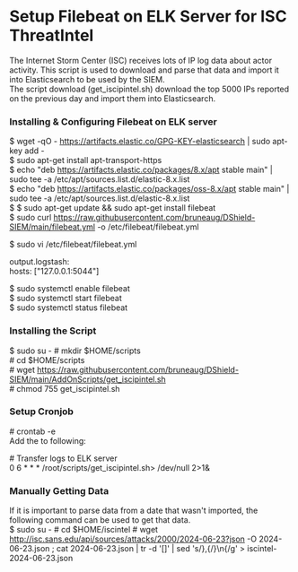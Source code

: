 # Setup Filebeat on ELK Server for ISC ThreatIntel
The Internet Storm Center (ISC) receives lots of IP log data about actor activity. This script is used to download and parse that data and import it into Elasticsearch to be used by the SIEM.<br>
The script download (get_iscipintel.sh) download the top 5000 IPs reported on the previous day and import them into Elasticsearch.<br>

### Installing & Configuring Filebeat on ELK server

$ wget -qO - https://artifacts.elastic.co/GPG-KEY-elasticsearch | sudo apt-key add -<br>
$ sudo apt-get install apt-transport-https<br>
$ echo "deb https://artifacts.elastic.co/packages/8.x/apt stable main" | sudo tee -a /etc/apt/sources.list.d/elastic-8.x.list<br>
$ echo "deb https://artifacts.elastic.co/packages/oss-8.x/apt stable main" | sudo tee -a /etc/apt/sources.list.d/elastic-8.x.list<br>
$ $ sudo apt-get update && sudo apt-get install filebeat <br>
$ sudo curl https://raw.githubusercontent.com/bruneaug/DShield-SIEM/main/filebeat.yml -o /etc/filebeat/filebeat.yml<br>

$ sudo vi /etc/filebeat/filebeat.yml <br>

output.logstash:<br>
  hosts: ["127.0.0.1:5044"]<br>

$ sudo systemctl enable filebeat<br>
$ sudo systemctl start filebeat<br>
$ sudo systemctl status filebeat<br>

### Installing the Script

$ sudo su -
\# mkdir $HOME/scripts<br>
\# cd $HOME/scripts<br>
\# wget https://raw.githubusercontent.com/bruneaug/DShield-SIEM/main/AddOnScripts/get_iscipintel.sh<br>
\# chmod 755 get_iscipintel.sh

### Setup Cronjob

\# crontab -e<br>
Add the to following:<br>

\# Transfer logs to ELK server<br>
0 6 * * * /root/scripts/get_iscipintel.sh> /dev/null 2>1&<br>

### Manually Getting Data
If it is important to parse data from a date that wasn't imported, the following command can be used to get that data.<br>
$ sudo su -
\# cd $HOME/iscintel
\# wget http://isc.sans.edu/api/sources/attacks/2000/2024-06-23?json -O 2024-06-23.json ; cat 2024-06-23.json | tr -d '[]' | sed 's/},{/}\n{/g'  > iscintel-2024-06-23.json
